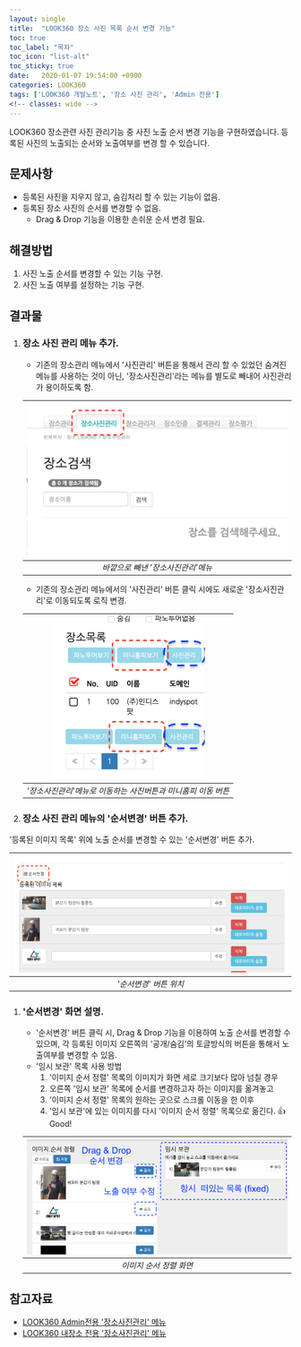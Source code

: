```yaml
---
layout: single
title:  "LOOK360 장소 사진 목록 순서 변경 기능"
toc: true
toc_label: "목차"
toc_icon: "list-alt"
toc_sticky: true
date:   2020-01-07 19:54:00 +0900
categories: LOOK360
tags: ['LOOK360 개발노트', '장소 사진 관리', 'Admin 전용']
<!-- classes: wide -->
---
```


LOOK360 장소관련 사진 관리기능 중 사진 노출 순서 변경 기능을 구현하였습니다.
등록된 사진의 노출되는 순서와 노출여부를 변경 할 수 있습니다.


## 문제사항
* 등록된 사진을 지우지 않고, 숨김처리 할 수 있는 기능이 없음.
* 등록된 장소 사진의 순서를 변경할 수 없음.
	* Drag & Drop 기능을 이용한 손쉬운 순서 변경 필요.


## 해결방법
1. 사진 노출 순서를 변경할 수 있는 기능 구현.
1. 사진 노출 여부를 설정하는 기능 구현.


## 결과물

1. ### 장소 사진 관리 메뉴 추가.
	* 기존의 장소관리 메뉴에서 '사진관리' 버튼을 통해서 관리 할 수 있었던 숨겨진 메뉴를 사용하는 것이 아닌, '장소사진관리'라는 메뉴를 별도로 빼내어 사진관리가 용이하도록 함.

	| ![바깥으로 빼낸 '장소사진관리'메뉴](/assets/img/2020/01/look360_place_pic/place_pic_2.png "바깥으로 빼낸 '장소사진관리'메뉴") |
	|:--:|
	| *바깥으로 빼낸 '장소사진관리'메뉴* |
	
	* 기존의 장소관리 메뉴에서의 '사진관리' 버튼 클릭 시에도 새로운 '장소사진관리'로 이동되도록 로직 변경.

	| !['장소사진관리'메뉴로 이동하는 사진버튼과 미니홈피 이동 버튼](/assets/img/2020/01/look360_place_pic/place_pic_1.png "'장소사진관리'메뉴로 이동하는 사진버튼과 미니홈피 이동 버튼") |
	|:--:|
	| *'장소사진관리'메뉴로 이동하는 사진버튼과 미니홈피 이동 버튼* |

1. ### 장소 사진 관리 메뉴의 '순서변경' 버튼 추가.
'등록된 이미지 목록' 위에 노출 순서를 변경할 수 있는 '순서변경' 버튼 추가.

| !['순서변경' 버튼 위치](/assets/img/2020/01/look360_place_pic/place_pic_3.png "'순서변경' 버튼 위치") |
|:--:|
| *'순서변경' 버튼 위치* |


1. ### '순서변경' 화면 설명.
	* '순서변경' 버튼 클릭 시, Drag & Drop 기능을 이용하여 노출 순서를 변경할 수 있으며, 각 등록된 이미지 오른쪽의 '공개/숨김'의 토글방식의 버튼을 통해서 노출여부를 변경할 수 있음.
	* '임시 보관' 목록 사용 방법
		1. '이미지 순서 정렬' 목록의 이미지가 화면 세로 크기보다 많아 넘칠 경우
		1. 오른쪽 '임시 보관' 목록에 순서를 변경하고자 하는 이미지를 옮겨놓고
		1. '이미지 순서 정렬' 목록의 원하는 곳으로 스크롤 이동을 한 이후
		1. '임시 보관'에 있는 이미지를 다시 '이미지 순서 정렬' 목록으로 옮긴다. :+1: Good!

	| ![이미지 순서 정렬 화면](/assets/img/2020/01/look360_place_pic/place_pic_4.png "이미지 순서 정렬 화면") |
	|:--:|
	| *이미지 순서 정렬 화면* |



## 참고자료
* [LOOK360 Admin전용 '장소사진관리' 메뉴][look360-admin-place-pic]
* [LOOK360 내장소 전용 '장소사진관리' 메뉴][look360-myplace-place-pic]


[look360-admin-place-pic]: https://look360.kr/?m=admin&module=PlaceManagement&front=placePicture
[look360-myplace-place-pic]: https://look360.kr/?r=home&mod=mypage&content=myplace&mode=_myplace_pics



